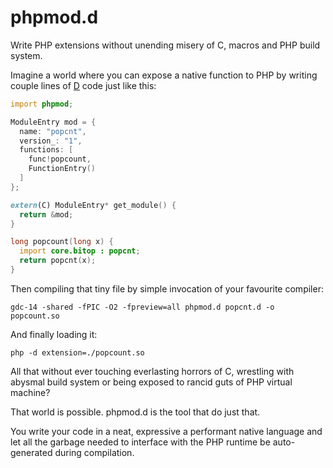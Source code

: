 phpmod.d
========

Write PHP extensions without unending misery of C, macros and PHP build system.

Imagine a world where you can expose a native function to PHP by writing
couple lines of [D](https://dlang.org/) code just like this:

```d
import phpmod;

ModuleEntry mod = {
  name: "popcnt",
  version_: "1",
  functions: [
    func!popcount,
    FunctionEntry()
  ]
};

extern(C) ModuleEntry* get_module() {
  return &mod;
}

long popcount(long x) {
  import core.bitop : popcnt;
  return popcnt(x);
}
```

Then compiling that tiny file by simple invocation of your favourite compiler:

```
gdc-14 -shared -fPIC -O2 -fpreview=all phpmod.d popcnt.d -o popcount.so
```

And finally loading it:

```
php -d extension=./popcount.so
```

All that without ever touching everlasting horrors of C, wrestling with abysmal
build system or being exposed to rancid guts of PHP virtual machine?

That world is possible. phpmod.d is the tool that do just that.

You write your code in a neat, expressive a performant native language and let
all the garbage needed to interface with the PHP runtime be auto-generated
during compilation.
